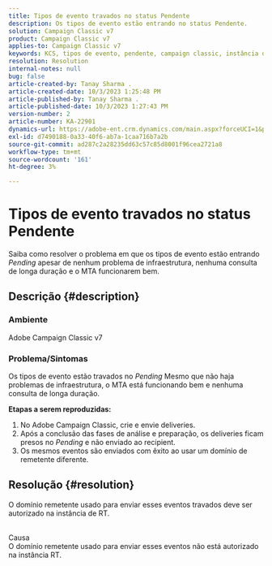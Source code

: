 ```yaml
---
title: Tipos de evento travados no status Pendente
description: Os tipos de evento estão entrando no status Pendente.
solution: Campaign Classic v7
product: Campaign Classic v7
applies-to: Campaign Classic v7
keywords: KCS, tipos de evento, pendente, campaign classic, instância de RT, paralisado, status
resolution: Resolution
internal-notes: null
bug: false
article-created-by: Tanay Sharma .
article-created-date: 10/3/2023 1:25:48 PM
article-published-by: Tanay Sharma .
article-published-date: 10/3/2023 1:27:43 PM
version-number: 2
article-number: KA-22901
dynamics-url: https://adobe-ent.crm.dynamics.com/main.aspx?forceUCI=1&pagetype=entityrecord&etn=knowledgearticle&id=27004d5b-f061-ee11-be6e-6045bd006793
exl-id: d7490188-0a33-40f6-ab7a-1caa716b7a2b
source-git-commit: ad287c2a28235dd63c57c85d8001f96cea2721a8
workflow-type: tm+mt
source-wordcount: '161'
ht-degree: 3%

---
```


# Tipos de evento travados no status Pendente


Saiba como resolver o problema em que os tipos de evento estão entrando *Pending* apesar de nenhum problema de infraestrutura, nenhuma consulta de longa duração e o MTA funcionarem bem.

## Descrição {#description}


### Ambiente

Adobe Campaign Classic v7



### Problema/Sintomas

Os tipos de evento estão travados no *Pending* Mesmo que não haja problemas de infraestrutura, o MTA está funcionando bem e nenhuma consulta de longa duração.

<b>Etapas a serem reproduzidas:</b>

1. No Adobe Campaign Classic, crie e envie deliveries.
2. Após a conclusão das fases de análise e preparação, os deliveries ficam presos no *Pending* e não enviado ao recipient.
3. Os mesmos eventos são enviados com êxito ao usar um domínio de remetente diferente.



## Resolução {#resolution}


O domínio remetente usado para enviar esses eventos travados deve ser autorizado na instância de RT.


<br>Causa<br>
O domínio remetente usado para enviar esses eventos não está autorizado na instância RT.
